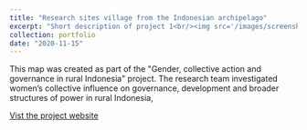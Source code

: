 ```yaml
---
title: "Research sites village from the Indonesian archipelago"
excerpt: "Short description of project 1<br/><img src='/images/screenshot_indo_map_popup_sml.png'>"
collection: portfolio
date: "2020-11-15"
---
```


This map was created as part of the "Gender, collective action and governance in rural Indonesia" project.  The research team investigated women’s collective influence on governance, development and broader structures of power in rural Indonesia,

[Vist the project website](https://demisetara.org/womensaction/) 